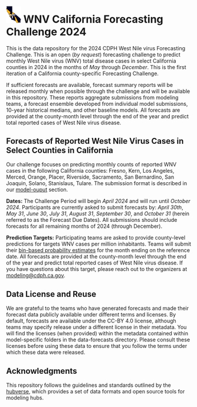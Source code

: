 # <img src="./media/WNVCA2024.png" alt="WNVCA Logo" width="40px">  WNV California Forecasting Challenge 2024 

This is the data repository for the 2024 CDPH West Nile virus Forecasting Challenge. This is an open (*by request*) forecasting challenge to predict monthly West Nile virus (WNV) total disease cases in select California counties in 2024 in the months of *May* through *December*. This is the first iteration of a California county-specific Forecasting Challenge.

If sufficient forecasts are available, forecast summary reports will be released monthly when possible through the challenge and will be available in this repository. These reports aggregate submissions from modeling teams, a forecast ensemble developed from individual model submissions, 10-year historical medians, and other baseline models. All forecasts are provided at the county-month level through the end of the year and predict total reported cases of West Nile virus disease. 

## Forecasts of Reported West Nile Virus Cases in Select Counties in California

Our challenge focuses on predicting monthly counts of reported WNV cases in the following California counties: Fresno, Kern, Los Angeles, Merced, Orange, Placer, Riverside, Sacramento, San Bernardino, San Joaquin, Solano, Stanislaus, Tulare. The submission format is described in our [model-ouput](./model-output/README.md) section.


**Dates:** The Challenge Period will begin *April 2024* and will run until *October 2024*. Participants are currently asked to submit forecasts by: *April 30th*, *May 31*, *June 30*, *July 31*, *August 31*, *September 30*, and  *October 31* (herein referred to as the Forecast Due Dates). All submissions should include forecasts for all remaining months of 2024 (through December).

**Prediction Targets:** Participating teams are asked to provide county-level predictions for targets WNV cases per million inhabitants. Teams will submit their [bin-based probability estimates](./model-output/README.md#bin_id) for the month ending on the reference date. All forecasts are provided at the county-month level through the end of the year and predict total reported cases of West Nile virus disease. If you have questions about this target, please reach out to the organizers at modeling@cdph.ca.gov.


## Data License and Reuse

We are grateful to the teams who have generated forecasts and made their forecast data publicly available under different terms and licenses. By default, forecasts are available under the CC-BY 4.0 license, although teams may specify release under a different license in their metadata. You will find the licenses (when provided) within the metadata contained within model-specific folders in the data-forecasts directory. Please consult these licenses before using these data to ensure that you follow the terms under which these data were released. 

 
## Acknowledgments

This repository follows the guidelines and standards outlined by the [hubverse](https://hubdocs.readthedocs.io/en/latest/), which provides a set of data formats and open source tools for modeling hubs.


